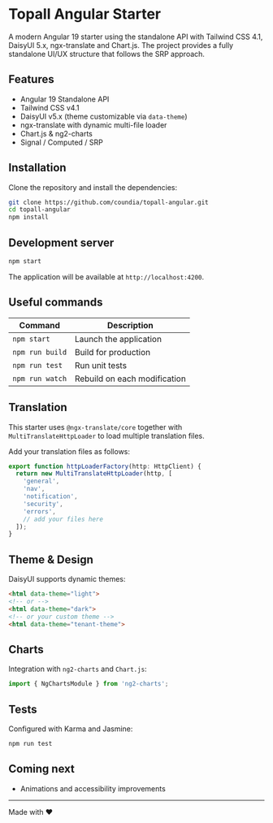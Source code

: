 # Topall Angular Starter

A modern Angular 19 starter using the standalone API with Tailwind CSS 4.1, DaisyUI 5.x, ngx-translate and Chart.js. The project provides a fully standalone UI/UX structure that follows the SRP approach.

## Features

- Angular 19 Standalone API
- Tailwind CSS v4.1
- DaisyUI v5.x (theme customizable via `data-theme`)
- ngx-translate with dynamic multi-file loader
- Chart.js & ng2-charts
- Signal / Computed / SRP

## Installation

Clone the repository and install the dependencies:

```bash
git clone https://github.com/coundia/topall-angular.git
cd topall-angular
npm install
```

## Development server

```bash
npm start
```

The application will be available at `http://localhost:4200`.

## Useful commands

| Command          | Description                          |
|------------------|--------------------------------------|
| `npm start`      | Launch the application               |
| `npm run build`  | Build for production                 |
| `npm run test`   | Run unit tests                       |
| `npm run watch`  | Rebuild on each modification         |

## Translation

This starter uses `@ngx-translate/core` together with `MultiTranslateHttpLoader` to load multiple translation files.

Add your translation files as follows:

```ts
export function httpLoaderFactory(http: HttpClient) {
  return new MultiTranslateHttpLoader(http, [
    'general',
    'nav',
    'notification',
    'security',
    'errors',
    // add your files here
  ]);
}
```

## Theme & Design

DaisyUI supports dynamic themes:

```html
<html data-theme="light">
<!-- or -->
<html data-theme="dark">
<!-- or your custom theme -->
<html data-theme="tenant-theme">
```

## Charts

Integration with `ng2-charts` and `Chart.js`:

```ts
import { NgChartsModule } from 'ng2-charts';
```

## Tests

Configured with Karma and Jasmine:

```bash
npm run test
```

## Coming next

- Animations and accessibility improvements

---

Made with ❤️
